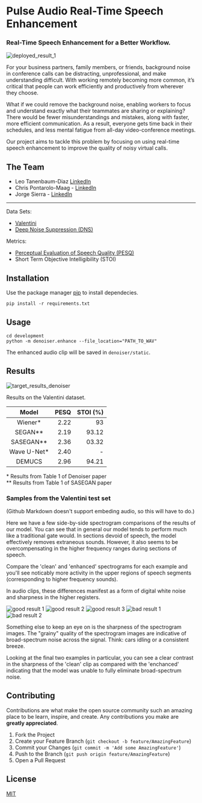 # Pulse Audio Real-Time Speech Enhancement
### Real-Time Speech Enhancement for a Better Workflow.

![deployed_result_1](https://github.com/chrispmaag/pulseaudio_speech_enhancement/blob/main/images/deployed_result_1.jpg)

For your business partners, family members, or friends, background noise in conference calls can be distracting, unprofessional, and make understanding difficult. With working remotely becoming more common, it’s critical that people can work efficiently and productively from wherever they choose.

What if we could remove the background noise, enabling workers to focus and understand exactly what their teammates are sharing or explaining? There would be fewer misunderstandings and mistakes, along with faster, more efficient communication. As a result, everyone gets time back in their schedules, and less mental fatigue from all-day video-conference meetings.

Our project aims to tackle this problem by focusing on using real-time speech enhancement to improve the quality of noisy virtual calls.

## The Team

- Leo Tanenbaum-Diaz [LinkedIn](https://linkedin.com/in/leot-d)
- Chris Pontarolo-Maag - [LinkedIn](https://linkedin.com/in/chrispmaag) 
- Jorge Sierra - [LinkedIn](https://www.linkedin.com/in/jorgeandressierrajurado) 

---

Data Sets:
- [Valentini](https://datashare.is.ed.ac.uk/handle/10283/2791)
- [Deep Noise Suppression (DNS)](https://github.com/microsoft/DNS-Challenge)

Metrics:
- [Perceptual Evaluation of Speech Quality (PESQ)](https://en.wikipedia.org/wiki/Perceptual_Evaluation_of_Speech_Quality)
- Short Term Objective Intelligibility (STOI)

## Installation

Use the package manager [pip](https://pip.pypa.io/en/stable/) to install dependecies.

```
pip install -r requirements.txt
```

## Usage

```
cd development
python -m denoiser.enhance --file_location="PATH_TO_WAV"
```
The enhanced audio clip will be saved in `denoiser/static`.

## Results

![target_results_denoiser](https://github.com/chrispmaag/pulseaudio_speech_enhancement/blob/main/images/target_results_denoiser.jpg)

Results on the Valentini dataset.

| Model         | PESQ | STOI (%) |
|:-------------:| ----:| ----:    |
| Wiener*       | 2.22 | 93       |
| SEGAN**       | 2.19 | 93.12    |
| SASEGAN**     | 2.36 | 03.32    |
| Wave U-Net*   | 2.40 | -        |
| DEMUCS        | 2.96 | 94.21    |

\* Results from Table 1 of Denoiser paper <br />
** Results from Table 1 of SASEGAN paper

### Samples from the Valentini test set

(Github Markdown doesn't support embeding audio, so this will have to do.)

Here we have a few side-by-side spectrogram comparisons of the results of our model. You can see that in general our model tends to perform much like a traditional gate would. In sections devoid of speech, the model effectively removes extraneous sounds. However, it also seems to be overcompensating in the higher frequency ranges during sections of speech.

Compare the 'clean' and 'enhanced' spectrograms for each example and you'll see noticably more activity in the upper regions of speech segments (corresponding to higher frequency sounds).

In audio clips, these differences manifest as a form of digital white noise and sharpness in the higher registers.

![good result 1](https://github.com/chrispmaag/pulseaudio_speech_enhancement/blob/main/images/p232_005_spectrogram_comparison.png)
![good result 2](https://github.com/chrispmaag/pulseaudio_speech_enhancement/blob/main/images/p232_125_spectrogram_comparison.png)
![good result 3](https://github.com/chrispmaag/pulseaudio_speech_enhancement/blob/main/images/p232_142_spectrogram_comparison.png)
![bad result 1](https://github.com/chrispmaag/pulseaudio_speech_enhancement/blob/main/images/p257_022_spectrogram_comparison.png)
![bad result 2](https://github.com/chrispmaag/pulseaudio_speech_enhancement/blob/main/images/p257_430_spectrogram_comparison.png)

Something else to keep an eye on is the sharpness of the spectrogram images. The "grainy" quality of the spectrogram images are indicative of broad-spectrum noise across the signal. Think: cars idling or a consistent breeze.

Looking at the final two examples in particular, you can see a clear contrast in the sharpness of the 'clean' clip as compared with the 'enchanced' indicating that the model was unable to fully eliminate broad-spectrum noise.

## Contributing

Contributions are what make the open source community such an amazing place to be learn, inspire, and create. Any contributions you make are **greatly appreciated**.

1. Fork the Project
2. Create your Feature Branch (`git checkout -b feature/AmazingFeature`)
3. Commit your Changes (`git commit -m 'Add some AmazingFeature'`)
4. Push to the Branch (`git push origin feature/AmazingFeature`)
5. Open a Pull Request

## License
[MIT](https://choosealicense.com/licenses/mit/)
